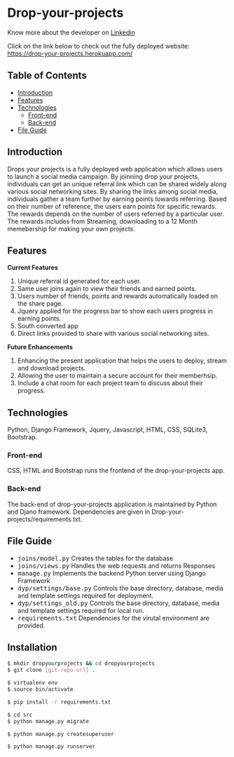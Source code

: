 # Drop-your-projects

Know more about the developer on <a href="https://www.linkedin.com/in/bharathi-ranganathan">Linkedin</a>

Click on the link below to check out the fully deployed website: https://drop-your-projects.herokuapp.com/

## Table of Contents
- [Introduction](#introduction)
- [Features](#features)
- [Technologies](#technologies)
	- [Front-end](#front-end)
	- [Back-end](#back-end)
- [File Guide](#file-guide)

## Introduction
Drops your projects is a fully deployed web application which allows users to launch a social media campaign. By joinning drop your projects, individuals can get an unique referral link which can be shared widely along various social networking sites. By sharing the links among social media, individuals gather a team further by earning points towards referring. Based on their number of reference, the users earn points for specific rewards. The rewards depends on the number of users referred by a particular user. The rewards includes from Streaming, downloading to a 12 Month memebership for making your own projects. 


## Features

**Current Features**

1. Unique referral id generated for each user. 
2. Same user joins again to view their friends and earned points. 
3. Users number of friends, points and rewards automatically loaded on the share page. 
4. Jquery applied for the progress bar to show each users progress in earning points. 
5. South converted app
6. Direct links provided to share with various social networking sites.

**Future Enhancements**

1. Enhancing the present application that helps the users to deploy, stream and download projects. 
2. Allowing the user to maintain a secure account for their memberhsip.
3. Include a chat room for each project team to discuss about their progress.

## Technologies
Python, Django Framework, Jquery, Javascript, HTML, CSS, SQLite3, Bootstrap.

### Front-end
CSS, HTML and Bootstrap runs the frontend of the drop-your-projects app. 

### Back-end
The back-end of drop-your-projects application is maintained by Python and Djano framework. 
Dependencies are given in Drop-your-projects/requirements.txt.

## File Guide
* <kbd>joins/model.py</kbd>  Creates the tables for the database
* <kbd>joins/views.py</kbd>  Handles the web requests and returns Responses
* <kbd>manage.py</kbd>  Implements the backend Python server using Django Framework
* <kbd>dyp/settings/base.py</kbd> Controls the base directory, database, media and template settings required for deployment.
* <kbd>dyp/settings_old.py</kbd>  Controls the base directory, database, media and template settings required for local run.
* <kbd>requirements.txt</kbd>  Dependencies for the virutal environment are provided.

## Installation

```sh
$ mkdir dropyourprojects && cd dropyourprojects
$ git clone [git-repo-url] .
```

```sh
$ virtualenv env 
$ source bin/activate
```

```sh
$ pip install -r requirements.txt
```

```sh
$ cd src
$ python manage.py migrate
```

```sh
$ python manage.py createsuperuser
```

```sh
$ python manage.py runserver
```
